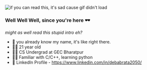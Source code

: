 ![if you can read this, it's sad cause gif didn't load](https://64.media.tumblr.com/608af8d539b006e8f67270e121d1698b/f767ef03c8c82dd2-52/s400x600/ac0a2e9168ca3eeac6fb853d5719dba4a39e02f1.gifv)

### Well Well Well, since you're here 🕶

_might as well read this stupid intro eh?_
- 🌝 you already know my name, it's like right there.
- 🧍‍♂️ 21 year old
- 👨‍🎓 CS Undergrad at GEC Bharatpur
- 👨‍💻 Familiar with C/C++, learning python
- 👤 LinkedIn Profile - https://www.linkedin.com/in/debabrata2050/
